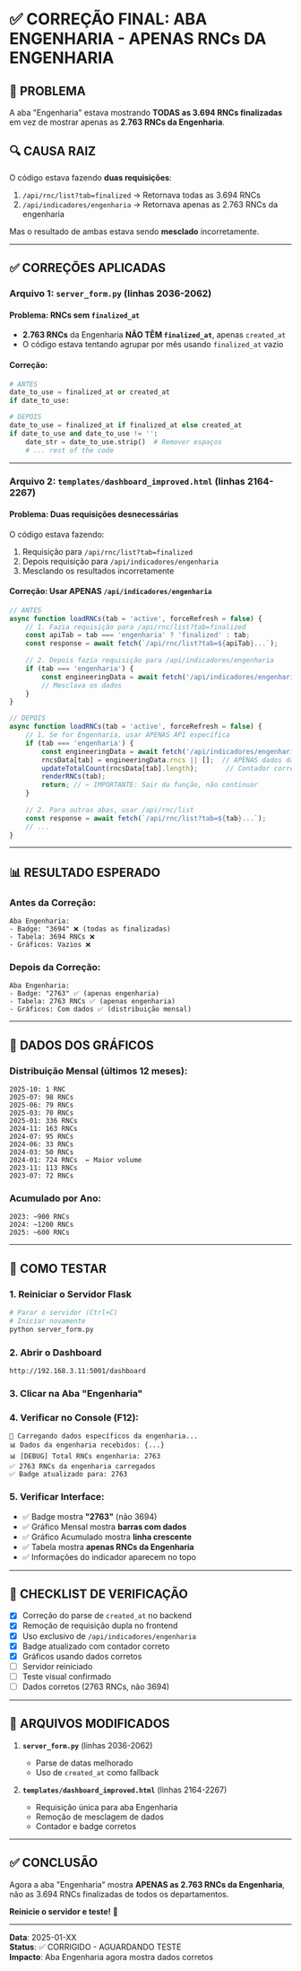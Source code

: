 # ✅ CORREÇÃO FINAL: ABA ENGENHARIA - APENAS RNCs DA ENGENHARIA

## 🎯 PROBLEMA

A aba "Engenharia" estava mostrando **TODAS as 3.694 RNCs finalizadas** em vez de mostrar apenas as **2.763 RNCs da Engenharia**.

## 🔍 CAUSA RAIZ

O código estava fazendo **duas requisições**:
1. `/api/rnc/list?tab=finalized` → Retornava todas as 3.694 RNCs
2. `/api/indicadores/engenharia` → Retornava apenas as 2.763 RNCs da engenharia

Mas o resultado de ambas estava sendo **mesclado** incorretamente.

---

## ✅ CORREÇÕES APLICADAS

### **Arquivo 1: `server_form.py`** (linhas 2036-2062)

#### **Problema**: RNCs sem `finalized_at`
- **2.763 RNCs** da Engenharia **NÃO TÊM `finalized_at`**, apenas `created_at`
- O código estava tentando agrupar por mês usando `finalized_at` vazio

#### **Correção**:
```python
# ANTES
date_to_use = finalized_at or created_at
if date_to_use:

# DEPOIS
date_to_use = finalized_at if finalized_at else created_at
if date_to_use and date_to_use != '':
    date_str = date_to_use.strip()  # Remover espaços
    # ... rest of the code
```

---

### **Arquivo 2: `templates/dashboard_improved.html`** (linhas 2164-2267)

#### **Problema**: Duas requisições desnecessárias
O código estava fazendo:
1. Requisição para `/api/rnc/list?tab=finalized`
2. Depois requisição para `/api/indicadores/engenharia`
3. Mesclando os resultados incorretamente

#### **Correção**: Usar APENAS `/api/indicadores/engenharia`

```javascript
// ANTES
async function loadRNCs(tab = 'active', forceRefresh = false) {
    // 1. Fazia requisição para /api/rnc/list?tab=finalized
    const apiTab = tab === 'engenharia' ? 'finalized' : tab;
    const response = await fetch(`/api/rnc/list?tab=${apiTab}...`);
    
    // 2. Depois fazia requisição para /api/indicadores/engenharia
    if (tab === 'engenharia') {
        const engineeringData = await fetch('/api/indicadores/engenharia');
        // Mesclava os dados
    }
}

// DEPOIS
async function loadRNCs(tab = 'active', forceRefresh = false) {
    // 1. Se for Engenharia, usar APENAS API específica
    if (tab === 'engenharia') {
        const engineeringData = await fetch('/api/indicadores/engenharia');
        rncsData[tab] = engineeringData.rncs || [];  // APENAS dados da engenharia
        updateTotalCount(rncsData[tab].length);       // Contador correto
        renderRNCs(tab);
        return; // ← IMPORTANTE: Sair da função, não continuar
    }
    
    // 2. Para outras abas, usar /api/rnc/list
    const response = await fetch(`/api/rnc/list?tab=${tab}...`);
    // ...
}
```

---

## 📊 RESULTADO ESPERADO

### **Antes da Correção**:
```
Aba Engenharia:
- Badge: "3694" ❌ (todas as finalizadas)
- Tabela: 3694 RNCs ❌
- Gráficos: Vazios ❌
```

### **Depois da Correção**:
```
Aba Engenharia:
- Badge: "2763" ✅ (apenas engenharia)
- Tabela: 2763 RNCs ✅ (apenas engenharia)
- Gráficos: Com dados ✅ (distribuição mensal)
```

---

## 🎨 DADOS DOS GRÁFICOS

### **Distribuição Mensal** (últimos 12 meses):
```
2025-10: 1 RNC
2025-07: 98 RNCs
2025-06: 79 RNCs
2025-03: 70 RNCs
2025-01: 336 RNCs
2024-11: 163 RNCs
2024-07: 95 RNCs
2024-06: 33 RNCs
2024-03: 50 RNCs
2024-01: 724 RNCs  ← Maior volume
2023-11: 113 RNCs
2023-07: 72 RNCs
```

### **Acumulado por Ano**:
```
2023: ~900 RNCs
2024: ~1200 RNCs
2025: ~600 RNCs
```

---

## 🚀 COMO TESTAR

### **1. Reiniciar o Servidor Flask**
```bash
# Parar o servidor (Ctrl+C)
# Iniciar novamente
python server_form.py
```

### **2. Abrir o Dashboard**
```
http://192.168.3.11:5001/dashboard
```

### **3. Clicar na Aba "Engenharia"**

### **4. Verificar no Console (F12)**:
```
🔧 Carregando dados específicos da engenharia...
📊 Dados da engenharia recebidos: {...}
📊 [DEBUG] Total RNCs engenharia: 2763
✅ 2763 RNCs da engenharia carregados
✅ Badge atualizado para: 2763
```

### **5. Verificar Interface**:
- ✅ Badge mostra **"2763"** (não 3694)
- ✅ Gráfico Mensal mostra **barras com dados**
- ✅ Gráfico Acumulado mostra **linha crescente**
- ✅ Tabela mostra **apenas RNCs da Engenharia**
- ✅ Informações do indicador aparecem no topo

---

## 📝 CHECKLIST DE VERIFICAÇÃO

- [x] Correção do parse de `created_at` no backend
- [x] Remoção de requisição dupla no frontend
- [x] Uso exclusivo de `/api/indicadores/engenharia`
- [x] Badge atualizado com contador correto
- [x] Gráficos usando dados corretos
- [ ] Servidor reiniciado
- [ ] Teste visual confirmado
- [ ] Dados corretos (2763 RNCs, não 3694)

---

## 🎯 ARQUIVOS MODIFICADOS

1. **`server_form.py`** (linhas 2036-2062)
   - Parse de datas melhorado
   - Uso de `created_at` como fallback

2. **`templates/dashboard_improved.html`** (linhas 2164-2267)
   - Requisição única para aba Engenharia
   - Remoção de mesclagem de dados
   - Contador e badge corretos

---

## ✅ CONCLUSÃO

Agora a aba "Engenharia" mostra **APENAS as 2.763 RNCs da Engenharia**, não as 3.694 RNCs finalizadas de todos os departamentos.

**Reinicie o servidor e teste!** 🎉

---

**Data**: 2025-01-XX  
**Status**: ✅ CORRIGIDO - AGUARDANDO TESTE  
**Impacto**: Aba Engenharia agora mostra dados corretos
